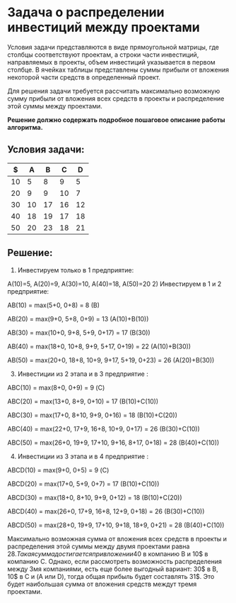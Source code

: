 # Задача о распределении инвестиций между проектами
Условия задачи представляются в виде прямоугольной матрицы, где столбцы соответствуют проектам, а строки части инвестиций, направляемых в проекты, объем инвестиций указывается в первом столбце. В ячейках таблицы представлены суммы прибыли от вложения некоторой части средств в определенный проект.

Для решения задачи требуется рассчитать максимально возможную сумму прибыли от вложения всех средств в проекты и распределение этой суммы между проектами.

**Решение должно содержать подробное пошаговое описание работы алгоритма.**
## Условия задачи:
| $   | A   | B   | C   | D   |
|-----|-----|-----|-----|-----|
| 10  | 5   | 8   | 9   | 5   |
| 20  | 9   | 9   | 10  | 7   |
| 30  | 10  | 17  | 16  | 12  |
| 40  | 18  | 19  | 17  | 18  |
| 50  | 20  | 23  | 18  | 21  |
## Решение:
1) Инвестируем только в 1 предприятие:

A(10)=5, A(20)=9, A(30)=10, A(40)=18, A(50)=20
2) Инвестируем в 1 и 2 предприятие:

AB(10) = max(5+0, 0+8) = 8 (B)

AB(20) = max(9+0, 5+8, 0+9) = 13 (A(10)+B(10))

AB(30) = max(10+0, 9+8, 5+9, 0+17) = 17 (B(30))

AB(40) = max(18+0, 10+8, 9+9, 5+17, 0+19) = 22 (A(10)+B(30))

AB(50) = max(20+0, 18+8, 10+9, 9+17, 5+19, 0+23) = 26 (A(20)+B(30))

3) Инвестиции из 2 этапа и в 3 предприятие : 

ABС(10) = max(8+0, 0+9) = 9 (С)

ABС(20) = max(13+0, 8+9, 0+10) = 17 (B(10)+C(10))

ABС(30) = max(17+0, 8+10, 9+9, 0+16) = 18 (B(10)+C(20))

ABС(40) = max(22+0, 17+9, 16+8, 10+9, 0+17) = 26 (B(30)+C(10))

ABС(50) = max(26+0, 19+9, 17+10, 9+16, 8+17, 0+18) = 28 (B(40)+C(10))

4) Инвестиции из 3 этапа и в 4 предприятие :

ABСD(10) = max(9+0, 0+5) = 9 (С)

ABСD(20) = max(17+0, 5+9, 0+7) = 17 (B(10)+C(10))

ABСD(30) = max(18+0, 8+10, 9+9, 0+12) = 18 (B(10)+C(20))

ABСD(40) = max(26+0, 17+9, 16+8, 12+9, 0+18) = 26 (B(30)+C(10))

ABСD(50) = max(28+0, 19+9, 17+10, 9+18, 18+9, 0+21) = 28 (B(40)+C(10))

Максимально возможная сумма от вложения всех средств в проекты и распределения этой суммы между двумя проектами равна 28$. Такая сумма достигается при вложении 40$ в компанию B и 10$ в компанию С. Однако, если рассмотреть возможность распределения между 3мя компаниями, есть еще более выгодный вариант: 30$ в B, 10$ в C и (A или D), тогда общая прибыль будет составлять 31$. Это будет наибольшая сумма от вложения средств междут тремя проектами.
